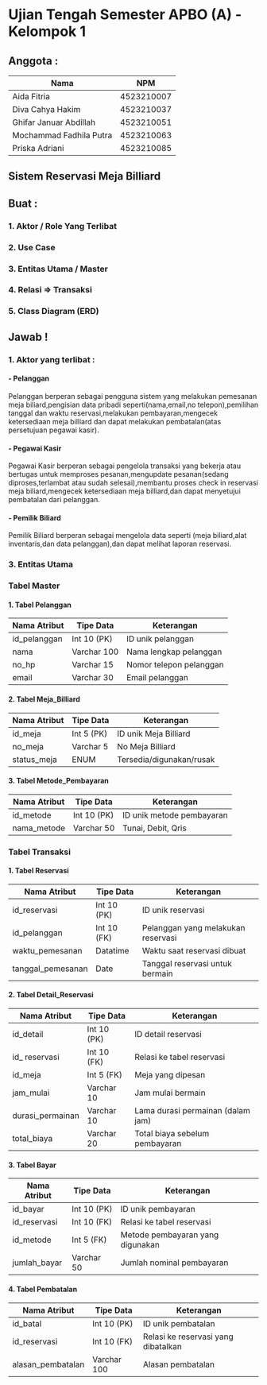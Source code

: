 # Ujian Tengah Semester APBO (A) - Kelompok 1

## Anggota :

|           Nama           |     NPM     |
|--------------------------|-------------|
| Aida Fitria              | 4523210007  |
| Diva Cahya Hakim         | 4523210037  |
| Ghifar Januar Abdillah   | 4523210051  |
| Mochammad Fadhila Putra  | 4523210063  |
| Priska Adriani           | 4523210085  |

## Sistem Reservasi Meja Billiard

## Buat :
### 1. Aktor / Role Yang Terlibat
### 2. Use Case
### 3. Entitas Utama / Master
### 4. Relasi => Transaksi
### 5. Class Diagram (ERD)

## Jawab !
### 1. Aktor yang terlibat : 
#### - Pelanggan
Pelanggan berperan sebagai pengguna sistem yang melakukan pemesanan meja biliard,pengisian data pribadi seperti(nama,email,no telepon),pemilihan tanggal dan waktu reservasi,melakukan pembayaran,mengecek ketersediaan meja billiard dan dapat melakukan pembatalan(atas persetujuan pegawai kasir).

#### - Pegawai Kasir
Pegawai Kasir berperan sebagai pengelola transaksi yang bekerja atau bertugas untuk memproses pesanan,mengupdate pesanan(sedang diproses,terlambat atau sudah selesai),membantu proses check in reservasi meja biliard,mengecek ketersediaan meja billiard,dan dapat menyetujui pembatalan dari pelanggan.

#### - Pemilik Biliard
Pemilik Biliard berperan sebagai mengelola data seperti (meja biliard,alat inventaris,dan data pelanggan),dan dapat melihat laporan reservasi.

### 3. Entitas Utama
### Tabel Master
#### 1. Tabel Pelanggan 

| Nama Atribut  | Tipe Data    | Keterangan                 |
|---------------|--------------|----------------------------|
| id_pelanggan  | Int 10 (PK)  | ID unik pelanggan          |
| nama          | Varchar 100  | Nama lengkap pelanggan     |
| no_hp         | Varchar 15   | Nomor telepon pelanggan    |
| email         | Varchar 30   | Email pelanggan            |

#### 2. Tabel Meja_Billiard

| Nama Atribut  | Tipe Data    | Keterangan                 |
|---------------|--------------|----------------------------|
| id_meja       | Int 5 (PK)   | ID unik Meja Billiard      |
| no_meja       | Varchar 5    | No Meja Billiard           |
| status_meja   | ENUM         | Tersedia/digunakan/rusak   |

#### 3. Tabel Metode_Pembayaran

| Nama Atribut  | Tipe Data    | Keterangan                 |
|---------------|--------------|----------------------------|
| id_metode     | Int 10 (PK)  | ID unik metode pembayaran  |
| nama_metode   | Varchar 50   | Tunai, Debit, Qris         |

### Tabel Transaksi
#### 1. Tabel Reservasi

| Nama Atribut      | Tipe Data    | Keterangan                         |
|-------------------|--------------|------------------------------------|
| id_reservasi      | Int 10 (PK)  | ID unik reservasi                  |
| id_pelanggan      | Int 10 (FK)  | Pelanggan yang melakukan reservasi |
| waktu_pemesanan   | Datatime     | Waktu saat reservasi dibuat        |
| tanggal_pemesanan | Date         | Tanggal reservasi untuk bermain    |

#### 2. Tabel Detail_Reservasi

| Nama Atribut      | Tipe Data    | Keterangan                         |
|-------------------|--------------|------------------------------------|
| id_detail         | Int 10 (PK)  | ID detail reservasi                |
| id_ reservasi     | Int 10 (FK)  | Relasi ke tabel reservasi          |
| id_meja           | Int 5  (FK)  | Meja yang dipesan                  |
| jam_mulai         | Varchar 10   | Jam mulai bermain                  |
| durasi_permainan  | Varchar 10   | Lama durasi permainan (dalam jam)  |
| total_biaya       | Varchar 20   | Total biaya sebelum pembayaran     |

#### 3. Tabel Bayar

| Nama Atribut      | Tipe Data    | Keterangan                         |
|-------------------|--------------|------------------------------------|
| id_bayar          | Int 10 (PK)  | ID unik pembayaran                 |
| id_reservasi      | Int 10 (FK)  | Relasi ke tabel reservasi          |
| id_metode         | Int 5  (FK)  | Metode pembayaran yang digunakan   |
| jumlah_bayar      | Varchar 50   | Jumlah nominal pembayaran          |

#### 4. Tabel Pembatalan

| Nama Atribut      | Tipe Data    | Keterangan                          |
|-------------------|--------------|-------------------------------------|
| id_batal          | Int 10 (PK)  | ID unik pembatalan                  |
| id_reservasi      | Int 10 (FK)  | Relasi ke reservasi yang dibatalkan |
| alasan_pembatalan | Varchar 100  | Alasan pembatalan                   |
